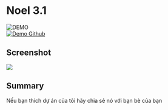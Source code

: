 # Noel 3.1

<div>
    <a><img align="center" src="https://img.shields.io/badge/DEMO-006fff?style=for-the-badge&logo=codepen&logoColor=white" alt="DEMO"/></a>
    <div>
    <a href="https://thanhcode0703.github.io/Noel-Tree/" target="blank"><img align="center" src="https://img.shields.io/badge/Demo Github-000000?style=for-the-badge&logo=github&logoColor=white" alt="Demo Github"/></a>

## Screenshot

![](https://i.imgur.com/17XqZIt.png)

## Summary

Nếu bạn thích dự án của tôi hãy chia sẻ nó với bạn bè của bạn
